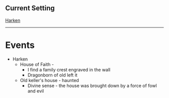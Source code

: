 ## Current Setting
[Harken](../Locations📌/Harken.md)

---

# Events
-   Harken
	-   House of Faith -
		-   I find a family crest engraved in the wall
		-   Dragonborn of old left it
	-   Old keller's house - haunted
		-   Divine sense - the house was brought down by a force of fowl and evil